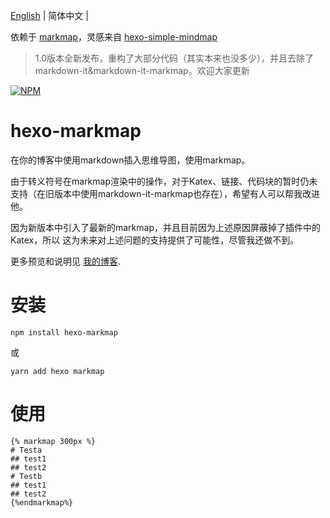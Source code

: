 [English](https://github.com/MaxChang3/hexo-markmap/blob/main/README_EN.md)
| 简体中文 |

依赖于 [markmap](https://github.com/gera2ld/markmap)，灵感来自 [hexo-simple-mindmap](https://github.com/HunterXuan/hexo-simple-mindmap)

> 1.0版本全新发布，重构了大部分代码（其实本来也没多少），并且去除了markdown-it&markdown-it-markmap。欢迎大家更新

[![NPM](https://nodei.co/npm/hexo-markmap.png)](https://nodei.co/npm/hexo-markmap/)

# hexo-markmap
在你的博客中使用markdown插入思维导图，使用markmap。

由于转义符号在markmap渲染中的操作，对于Katex、链接、代码块的暂时仍未支持（在旧版本中使用markdown-it-markmap也存在），希望有人可以帮我改进他。

因为新版本中引入了最新的markmap，并且目前因为上述原因屏蔽掉了插件中的Katex，所以
这为未来对上述问题的支持提供了可能性，尽管我还做不到。

更多预览和说明见 [我的博客](https://zhangmaimai.com/2021/02/23/hexo-mindmap-plugin/).
# 安装
```
npm install hexo-markmap
```
或
```
yarn add hexo markmap
```

# 使用
```
{% markmap 300px %}
# Testa
## test1
## test2
# Testb
## test1
## test2
{%endmarkmap%}
```